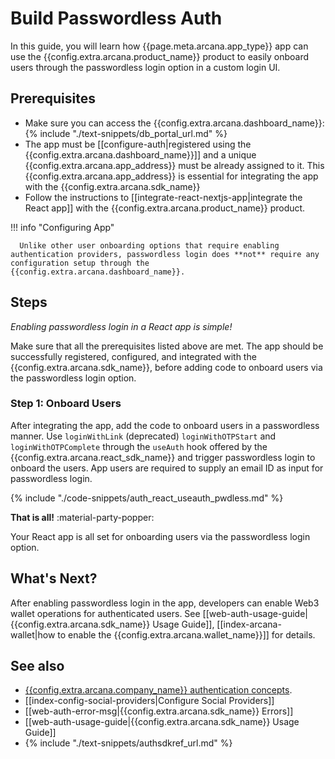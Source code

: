 # Build Passwordless Auth

In this guide, you will learn how {{page.meta.arcana.app_type}} app can use the {{config.extra.arcana.product_name}} product to easily onboard users through the passwordless login option in a custom login UI.

## Prerequisites

* Make sure you can access the {{config.extra.arcana.dashboard_name}}: {% include "./text-snippets/db_portal_url.md" %}
* The app must be [[configure-auth|registered using the {{config.extra.arcana.dashboard_name}}]] and a unique {{config.extra.arcana.app_address}} must be already assigned to it. This {{config.extra.arcana.app_address}} is essential for integrating the app with the {{config.extra.arcana.sdk_name}}
* Follow the instructions to [[integrate-react-nextjs-app|integrate the React app]] with the {{config.extra.arcana.product_name}} product.

!!! info "Configuring App"

      Unlike other user onboarding options that require enabling authentication providers, passwordless login does **not** require any configuration setup through the {{config.extra.arcana.dashboard_name}}.

## Steps

*Enabling passwordless login in a React app is simple!*

Make sure that all the prerequisites listed above are met. The app should be successfully registered, configured, and integrated with the {{config.extra.arcana.sdk_name}}, before adding code to onboard users via the passwordless login option.

### Step 1: Onboard Users

After integrating the app, add the code to onboard users in a passwordless manner. Use `loginWithLink` (deprecated) `loginWithOTPStart` and `loginWithOTPComplete` through the `useAuth` hook offered by the {{config.extra.arcana.react_sdk_name}} and trigger passwordless login to onboard the users. App users are required to supply an email ID as input for passwordless login.

{% include "./code-snippets/auth_react_useauth_pwdless.md" %}

**That is all!**  :material-party-popper:

Your React app is all set for onboarding users via the passwordless login option.

## What's Next?

After enabling passwordless login in the app, developers can enable Web3 wallet operations for authenticated users. See [[web-auth-usage-guide|{{config.extra.arcana.sdk_name}} Usage Guide]], [[index-arcana-wallet|how to enable the {{config.extra.arcana.wallet_name}}]] for details.

## See also

* [{{config.extra.arcana.company_name}} authentication concepts]({{page.meta.arcana.root_rel_path}}/concepts/authtype/arcanaauth.md).
* [[index-config-social-providers|Configure Social Providers]]
* [[web-auth-error-msg|{{config.extra.arcana.sdk_name}} Errors]]
* [[web-auth-usage-guide|{{config.extra.arcana.sdk_name}} Usage Guide]]
* {% include "./text-snippets/authsdkref_url.md" %}
